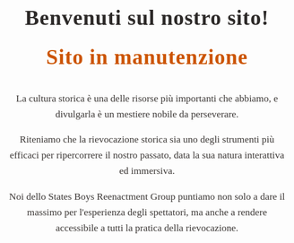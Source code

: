 <!DOCTYPE html>
<html lang="it">
<head>
  <meta charset="UTF-8">
  <meta name="viewport" content="width=device-width, initial-scale=1.0">
  <title>States Boys Reenactment Group</title>
  <style>
    .benvenuto {
      font-family: 'Playfair Display', 'Georgia', serif;
      font-size: 2.7em;
      color: #2d2a29;
      font-weight: bold;
      text-align: center;
      margin-top: 1.5em;
      margin-bottom: 0.7em;
      letter-spacing: 1px;
    }
    .storica {
      font-family: 'Georgia', 'Times New Roman', serif;
      font-size: 1.25em;
      color: #3b3735;
      text-align: center;
      margin-left: auto;
      margin-right: auto;
      max-width: 700px;
      line-height: 1.6em;
    }
    .manutenzione {
      font-family: 'Playfair Display', 'Georgia', serif;
      font-size: 2.7em;
      color: #cc5500; /* arancione scuro */
      font-weight: bold;
      text-align: center;
      margin-top: 0.5em;
      margin-bottom: 1em;
      letter-spacing: 1px;
    }
  </style>
</head>
<body>

  <div class="benvenuto">
    Benvenuti sul nostro sito!
  </div>

  <div class="manutenzione">
    Sito in manutenzione
  </div>

  <div class="storica">
    <p>
      La cultura storica è una delle risorse più importanti che abbiamo, e divulgarla è un mestiere nobile da perseverare.
    </p>
    <p>
      Riteniamo che la rievocazione storica sia uno degli strumenti più efficaci per ripercorrere il nostro passato,
      data la sua natura interattiva ed immersiva.
    </p>
    <p>
      Noi dello States Boys Reenactment Group puntiamo non solo a dare il massimo per l'esperienza degli spettatori,
      ma anche a rendere accessibile a tutti la pratica della rievocazione.
    </p>
  </div>

</body>
</html>
